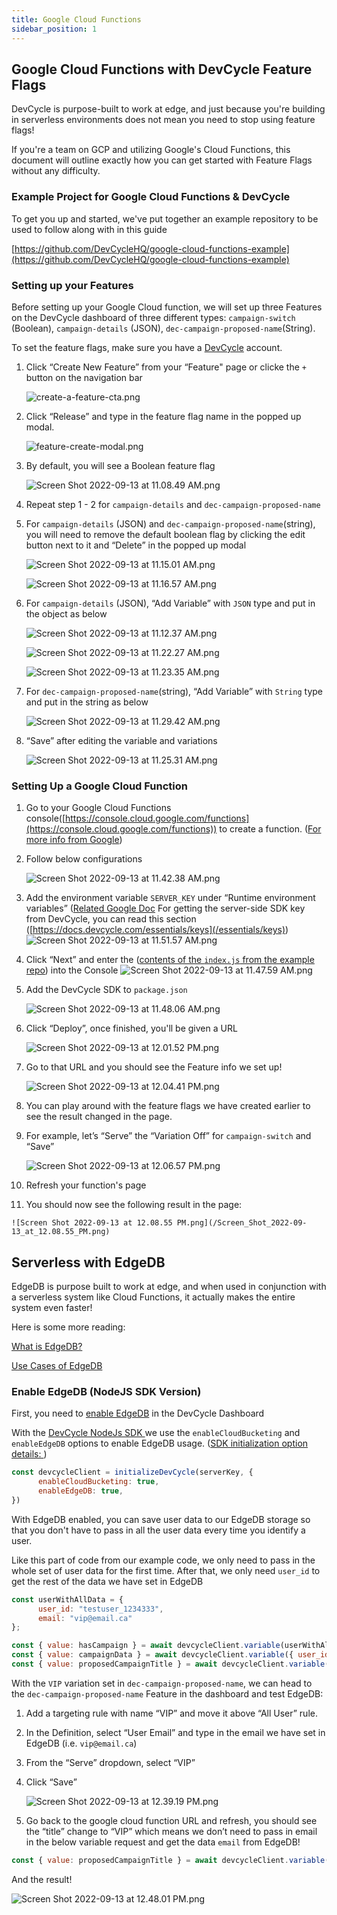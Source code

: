 ```yaml
---
title: Google Cloud Functions
sidebar_position: 1
---
```


## Google Cloud Functions with DevCycle Feature Flags

DevCycle is purpose-built to work at edge, and just because you're building in serverless environments does not mean you need to stop using feature flags!

If you're a team on GCP and utilizing Google's Cloud Functions, this document will outline exactly how you can get started with Feature Flags without any difficulty.

### Example Project for Google Cloud Functions & DevCycle

To get you up and started, we've put together an example repository to be used to follow along with in this guide 

[https://github.com/DevCycleHQ/google-cloud-functions-example](https://github.com/DevCycleHQ/google-cloud-functions-example)

### Setting up your Features 

Before setting up your Google Cloud function, we will set up three Features on the DevCycle dashboard of three different types: `campaign-switch` (Boolean), `campaign-details` (JSON), `dec-campaign-proposed-name`(String).

To set the feature flags, make sure you have a [DevCycle](https://app.devcycle.com/) account.

1. Click “Create New Feature” from your “Feature" page or clicke the `+` button on the navigation bar

   ![create-a-feature-cta.png](/create-feature-cta.png)

2. Click “Release” and type in the feature flag name in the popped up modal.

   ![feature-create-modal.png](/Screen_Shot_2022-09-13_at_11.03.52_AM.png)

3. By default, you will see a Boolean feature flag
    
    ![Screen Shot 2022-09-13 at 11.08.49 AM.png](/Screen_Shot_2022-09-13_at_11.08.49_AM.png)
    
4. Repeat step 1 - 2 for `campaign-details` and `dec-campaign-proposed-name`
5. For `campaign-details` (JSON) and `dec-campaign-proposed-name`(string), you will need to remove the default boolean flag by clicking the edit button next to it and “Delete” in the popped up modal
    
    ![Screen Shot 2022-09-13 at 11.15.01 AM.png](/Screen_Shot_2022-09-13_at_11.15.01_AM.png)
    
    ![Screen Shot 2022-09-13 at 11.16.57 AM.png](/Screen_Shot_2022-09-13_at_11.16.57_AM.png)
    
6. For `campaign-details` (JSON), “Add Variable” with `JSON` type and put in the object as below
    
    ![Screen Shot 2022-09-13 at 11.12.37 AM.png](/Screen_Shot_2022-09-13_at_11.12.37_AM.png)
    
    ![Screen Shot 2022-09-13 at 11.22.27 AM.png](/Screen_Shot_2022-09-13_at_11.22.27_AM.png)
    
    ![Screen Shot 2022-09-13 at 11.23.35 AM.png](/Screen_Shot_2022-09-13_at_11.23.35_AM.png)
    
7.  For `dec-campaign-proposed-name`(string), “Add Variable” with `String` type and put in the string as below
    
    ![Screen Shot 2022-09-13 at 11.29.42 AM.png](/Screen_Shot_2022-09-13_at_11.29.42_AM.png)
    
8. “Save” after editing the variable and variations
    
    ![Screen Shot 2022-09-13 at 11.25.31 AM.png](/Screen_Shot_2022-09-13_at_11.25.31_AM.png)
    

### Setting Up a Google Cloud Function

1. Go to your Google Cloud Functions console([https://console.cloud.google.com/functions](https://console.cloud.google.com/functions)) to create a function. ([For more info from Google](https://cloud.google.com/functions/docs/console-quickstart))
2. Follow below configurations
    
    ![Screen Shot 2022-09-13 at 11.42.38 AM.png](/Screen_Shot_2022-09-13_at_11.42.38_AM.png)
    
3. Add the environment variable `SERVER_KEY` under “Runtime environment variables” ([Related Google Doc](https://cloud.google.com/functions/docs/configuring/env-var) 
For getting the server-side SDK key from DevCycle, you can read this section ([https://docs.devcycle.com/essentials/keys](/essentials/keys))
    ![Screen Shot 2022-09-13 at 11.51.57 AM.png](/Screen_Shot_2022-09-13_at_11.51.57_AM.png)
    
4. Click “Next” and enter the ([contents of the `index.js` from the example repo](https://github.com/DevCycleHQ/google-cloud-functions-example/blob/main/index.js)) into the Console
    ![Screen Shot 2022-09-13 at 11.47.59 AM.png](/Screen_Shot_2022-09-13_at_11.47.59_AM.png)
    
5. Add the DevCycle SDK to `package.json`
    
    ![Screen Shot 2022-09-13 at 11.48.06 AM.png](/Screen_Shot_2022-09-13_at_11.48.06_AM.png)
    
6. Click “Deploy”, once finished, you'll be given a URL
    
    ![Screen Shot 2022-09-13 at 12.01.52 PM.png](/Screen_Shot_2022-09-13_at_12.01.52_PM.png)
    
7. Go to that URL and you should see the Feature info we set up!
    
    ![Screen Shot 2022-09-13 at 12.04.41 PM.png](/Screen_Shot_2022-09-13_at_12.04.41_PM.png)
    
8.  You can play around with the feature flags we have created earlier to see the result changed in the page.
9. For example, let’s “Serve” the “Variation Off” for `campaign-switch` and “Save”
    
    ![Screen Shot 2022-09-13 at 12.06.57 PM.png](/Screen_Shot_2022-09-13_at_12.06.57_PM.png)
    
10.  Refresh your function's page
11.  You should now see the following result in the page:
    
    ![Screen Shot 2022-09-13 at 12.08.55 PM.png](/Screen_Shot_2022-09-13_at_12.08.55_PM.png)
    

## Serverless with EdgeDB

EdgeDB is purpose built to work at edge, and when used in conjunction with a serverless system like Cloud Functions, it actually makes the entire system even faster! 

Here is some more reading: 

[What is EdgeDB?](/topics/advanced-targeting/edgedb)

[Use Cases of EdgeDB ](/topics/advanced-targeting/edgedb#use-cases)

### Enable EdgeDB (NodeJS SDK Version)

First, you need to [enable EdgeDB](/topics/advanced-targeting/edgedb#setup) in the DevCycle Dashboard

With the [DevCycle NodeJs SDK ](/sdk/server-side-sdks/node) we use the `enableCloudBucketing` and `enableEdgeDB` options to enable EdgeDB usage. ([SDK initialization option details: ](/sdk/server-side-sdks/node/node-gettingstarted#initialization-options))

```jsx
const devcycleClient = initializeDevCycle(serverKey, {
      enableCloudBucketing: true,
      enableEdgeDB: true,
})
```

With EdgeDB enabled, you can save user data to our EdgeDB storage so that you don't have to pass in all the user data every time you identify a user.

Like this part of code from our example code, we only need to pass in the whole set of user data for the first time. After that, we only need `user_id` to get the rest of the data we have set in EdgeDB

```jsx
const userWithAllData = {
	  user_id: "testuser_1234333",
	  email: "vip@email.ca"
};

const { value: hasCampaign } = await devcycleClient.variable(userWithAllData, "campaign-switch", false);
const { value: campaignData } = await devcycleClient.variable({ user_id: "testuser_1234333" }, "campaign-details", {});
const { value: proposedCampaignTitle } = await devcycleClient.variable({ user_id: "testuser_1234333" }, "dec-campaign-proposed-name", "");
```

With the `VIP` variation set in `dec-campaign-proposed-name`, we can head to the `dec-campaign-proposed-name` Feature in the dashboard and test EdgeDB:
1. Add a targeting rule with name “VIP” and move it above “All User” rule. 
2. In the Definition, select “User Email” and type in the email we have set in EdgeDB (i.e. `vip@email.ca`)
3. From the “Serve” dropdown, select “VIP”
4. Click “Save”
    
    ![Screen Shot 2022-09-13 at 12.39.19 PM.png](/Screen_Shot_2022-09-13_at_12.39.19_PM.png)
    
5. Go back to the google cloud function URL and refresh, you should see the “title” change to “VIP” which means we don’t need to pass in email in the below variable request and get the data `email` from EdgeDB!

```jsx
const { value: proposedCampaignTitle } = await devcycleClient.variable({ user_id: "testuser_1234333" }, "dec-campaign-proposed-name", "");
```


And the result!

![Screen Shot 2022-09-13 at 12.48.01 PM.png](/Screen_Shot_2022-09-13_at_12.48.01_PM.png)
